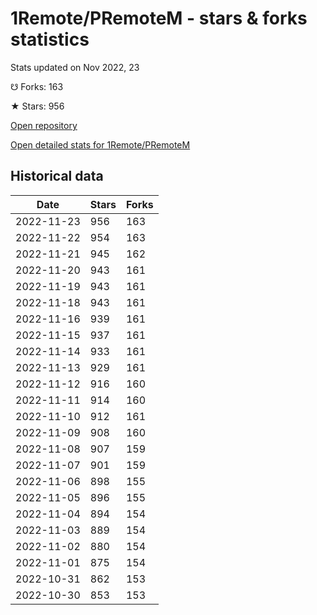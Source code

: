 # 1Remote/PRemoteM - stars & forks statistics

Stats updated on Nov 2022, 23

☋ Forks: 163

★ Stars: 956

[Open repository](https://github.com/1Remote/PRemoteM)

[Open detailed stats for 1Remote/PRemoteM](https://reviewgithub.com/rep/1Remote/PRemoteM)

## Historical data
| Date | Stars | Forks |
|------|-------|-------|
| 2022-11-23 | 956 | 163 | 
| 2022-11-22 | 954 | 163 | 
| 2022-11-21 | 945 | 162 | 
| 2022-11-20 | 943 | 161 | 
| 2022-11-19 | 943 | 161 | 
| 2022-11-18 | 943 | 161 | 
| 2022-11-16 | 939 | 161 | 
| 2022-11-15 | 937 | 161 | 
| 2022-11-14 | 933 | 161 | 
| 2022-11-13 | 929 | 161 | 
| 2022-11-12 | 916 | 160 | 
| 2022-11-11 | 914 | 160 | 
| 2022-11-10 | 912 | 161 | 
| 2022-11-09 | 908 | 160 | 
| 2022-11-08 | 907 | 159 | 
| 2022-11-07 | 901 | 159 | 
| 2022-11-06 | 898 | 155 | 
| 2022-11-05 | 896 | 155 | 
| 2022-11-04 | 894 | 154 | 
| 2022-11-03 | 889 | 154 | 
| 2022-11-02 | 880 | 154 | 
| 2022-11-01 | 875 | 154 | 
| 2022-10-31 | 862 | 153 | 
| 2022-10-30 | 853 | 153 | 

